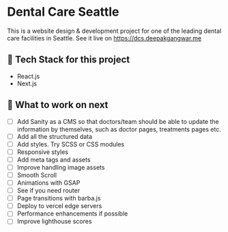 # Dental Care Seattle

This is a website design & development project for one of the leading dental care facilities in Seattle.
See it live on https://dcs.deepakgangwar.me

## 🥋 Tech Stack for this project

- React.js
- Next.js

## 💪 What to work on next

- [ ] Add Sanity as a CMS so that doctors/team should be able to update the information by themselves, such as doctor pages, treatments pages etc.
- [ ] Add all the structured data
- [ ] Add styles. Try SCSS or CSS modules
- [ ] Responsive styles
- [ ] Add meta tags and assets
- [ ] Improve handling image assets
- [ ] Smooth Scroll
- [ ] Animations with GSAP
- [ ] See if you need router
- [ ] Page transitions with barba.js
- [ ] Deploy to vercel edge servers
- [ ] Performance enhancements if possible
- [ ] Improve lighthouse scores
